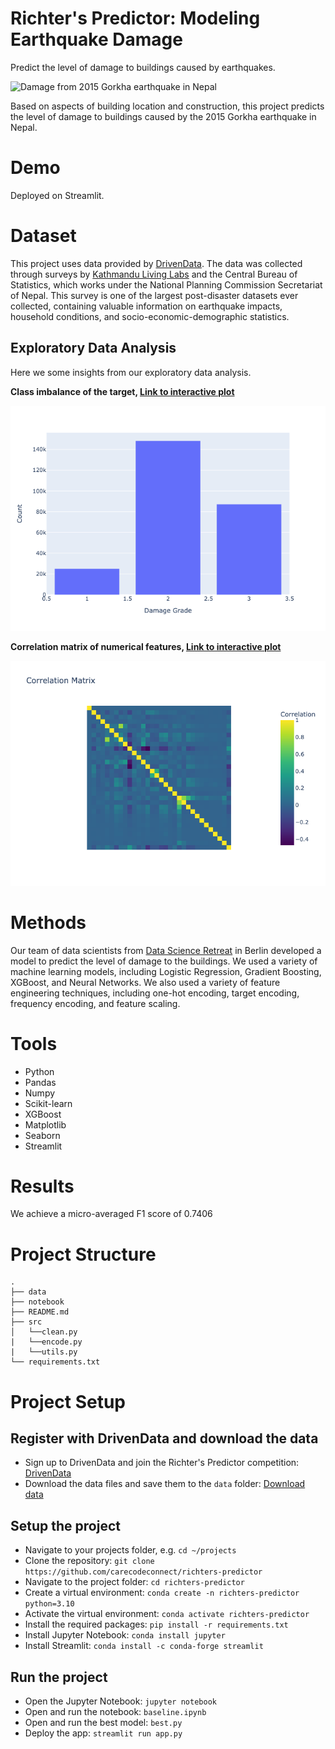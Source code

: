 # Richter's Predictor: Modeling Earthquake Damage

Predict the level of damage to buildings caused by earthquakes.

![Damage from 2015 Gorkha earthquake in Nepal](https://drivendata-prod-public.s3.amazonaws.com/comp_images/earthquake.jpg)

Based on aspects of building location and construction, this project predicts the level of damage to buildings caused by the 2015 Gorkha earthquake in Nepal.

# Demo

Deployed on Streamlit.

# Dataset
This project uses data provided by [DrivenData](https://www.drivendata.org/competitions/57/nepal-earthquake/). The data was collected through surveys by [Kathmandu Living Labs](https://kathmandulivinglabs.org/) and the Central Bureau of Statistics, which works under the National Planning Commission Secretariat of Nepal. This survey is one of the largest post-disaster datasets ever collected, containing valuable information on earthquake impacts, household conditions, and socio-economic-demographic statistics.

## Exploratory Data Analysis
Here we some insights from our exploratory data analysis. 

**Class imbalance of the target, [Link to interactive plot](graphics/class_imbalance.html)**

<img src="graphics/class_imbalance.png" alt="class_imbalance" width="600"/>

**Correlation matrix of numerical features, [Link to interactive plot](graphics/correlation_matrix.html)**

<img src="graphics/correlation_matrix_plot.png" alt="corr_matrix" width="600"/>

# Methods

Our team of data scientists from [Data Science Retreat](https://datascienceretreat.com/) in Berlin developed a model to predict the level of damage to the buildings. We used a variety of machine learning models, including Logistic Regression, Gradient Boosting, XGBoost, and Neural Networks. We also used a variety of feature engineering techniques, including one-hot encoding, target encoding, frequency encoding, and feature scaling.

# Tools

- Python
- Pandas
- Numpy
- Scikit-learn
- XGBoost
- Matplotlib
- Seaborn
- Streamlit

# Results

We achieve a micro-averaged F1 score of 0.7406

# Project Structure

```
.
├── data
├── notebook
├── README.md
├── src
│   └──clean.py
|   └──encode.py
|   └──utils.py
└── requirements.txt

```

# Project Setup

## Register with DrivenData and download the data

- Sign up to DrivenData and join the Richter's Predictor competition: [DrivenData](https://www.drivendata.org/competitions/57/nepal-earthquake/)
- Download the data files and save them to the `data` folder: [Download data](https://www.drivendata.org/competitions/57/nepal-earthquake/data/)

## Setup the project

- Navigate to your projects folder, e.g. `cd ~/projects`
- Clone the repository: `git clone https://github.com/carecodeconnect/richters-predictor`
- Navigate to the project folder: `cd richters-predictor`
- Create a virtual environment: `conda create -n richters-predictor python=3.10`
- Activate the virtual environment: `conda activate richters-predictor`
- Install the required packages: `pip install -r requirements.txt`
- Install Jupyter Notebook: `conda install jupyter`
- Install Streamlit: `conda install -c conda-forge streamlit`

## Run the project

- Open the Jupyter Notebook: `jupyter notebook`
- Open and run the notebook: `baseline.ipynb`
- Open and run the best model: `best.py`
- Deploy the app: `streamlit run app.py`
